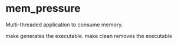 # mem_pressure
Multi-threaded application to consume memory.

make generates the executable.
make clean removes the executable
